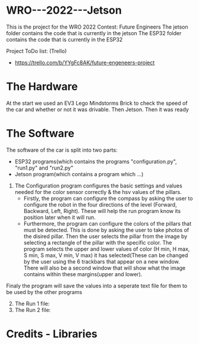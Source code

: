 # WRO---2022---Jetson

This is the project for the WRO 2022 Contest: Future Engineers
The jetson folder contains the code that is currently in the jetson
The ESP32 folder contains the code that is currently in the ESP32

Project ToDo list: (Trello)
  - https://trello.com/b/YYgFc8AK/future-engeneers-project

# The Hardware
At the start we used an EV3 Lego Mindstorms Brick to check the speed of the car and whether or not it was drivable.
Then Jetson. Then it was ready

# The Software
The software of the car is split into two parts:
 - ESP32 programs(which contains the programs "configuration.py", "run1.py" and "run2.py"
 - Jetson program(which contains a program which ...)

1) The Configuration program configures the basic settings and values needed for the color sensor correctly & the hsv values of the pillars.
   - Firstly, the program can configure the compass by asking the user to configure the robot in the four directions of the level (Forward, Backward, Left, Right). These will help the run program know its position later when it will run.
   - Furthermore, the program can configure the colors of the pillars that must be detected. This is done by asking the user to take photos of the disired pillar. Then the user selects the pillar from the image by selecting a rectangle of the pillar with the specific color. The program selects the upper and lower values of color (H min, H max, S min, S max, V min, V max) it has selected(These can be changed by the user using the 6 trackbars that appear on a new window. There will also be a second window that will show what the image contains within these margins(upper and lower).

Finaly the program will save the values into a seperate text file for them to be used by the other programs

2) The Run 1 file:
3) The Run 2 file:

# Credits - Libraries
